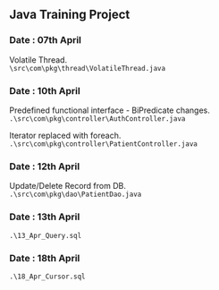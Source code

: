 ## Java Training Project

### Date : 07th April

Volatile Thread. <br />
`\src\com\pkg\thread\VolatileThread.java`

### Date : 10th April

Predefined functional interface - BiPredicate changes. <br />
`.\src\com\pkg\controller\AuthController.java`

Iterator replaced with foreach.<br />
`.\src\com\pkg\controller\PatientController.java`

### Date : 12th April

Update/Delete Record from DB. <br />
`.\src\com\pkg\dao\PatientDao.java`

### Date : 13th April

`.\13_Apr_Query.sql`

### Date : 18th April

`.\18_Apr_Cursor.sql`
